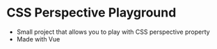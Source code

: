 # CSS Perspective Playground

-   Small project that allows you to play with CSS perspective property
-   Made with Vue
